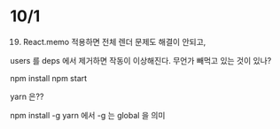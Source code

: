 # 10/1
19. React.memo 적용하면
전체 렌더 문제도 해결이 안되고,

users 를 deps 에서 제거하면 작동이 이상해진다. 무언가 빼먹고 있는 것이 있나?

npm install
npm start

yarn 은??

npm install -g yarn 에서 -g 는 global 을 의미
